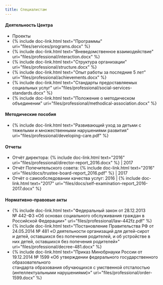 ```yaml
---
title: Специалистам
---
```


#### Деятельность Центра
* Проекты
* {% include doc-link.html text="Программы" uri="files/services/programs.docx" %}
* {% include doc-link.html text="Вневедомственное взаимодействие" uri="files/professional/interaction.docx" %}
* {% include doc-link.html text="Структура организации" uri="files/professional/structure.docx" %}
* {% include doc-link.html text="Опыт работы за последние 5 лет" uri="files/professional/achievements.docx" %}
* {% include doc-link.html text="Стандарты предоставляемых социальных услуг" uri="files/professional/social-services-standards.docx" %}
* {% include doc-link.html text="Положение о методическом объединении" uri="files/professional/methodical-association.docx" %}

#### Методические пособия
* {% include doc-link.html text="Развивающий уход за детьми с тяжелыми и множественными нарушениями развития" uri="files/professional/developing-care.pdf" %}

#### Отчеты
* Отчёт директора:
  {% include doc-link.html text="2016" uri="files/professional/director-report_2016.docx" %} | 
  2017
* Отчёт Попечительского совета: 
  {% include doc-link.html text="2016" uri="files/docs/trustee-board-report_2016.pdf" %} | 
  2017
* Отчёт о самообследовании качества услуг:
  2016 |
  {% include doc-link.html text="2017" uri="files/docs/self-examination-report_2016-2017.docx" %}

#### Нормативно-правовые акты
* {% include doc-link.html text="Федеральный закон от 28.12.2013 № 442-ФЗ «Об основах социального обслуживания граждан в Российской Федерации»" uri="files/professional/law-442fz.pdf" %}
* {% include doc-link.html text="Постановление Правительства РФ от 24.05.2014 № 481 «О деятельности организаций для детей-сирот  
  и детей, оставшихся без попечения родителей, и об устройстве в них детей, оставшихся без попечения родителей»" uri="files/professional/decree-481.docx" %}
* {% include doc-link.html text="Приказ Минобрнауки России от 19.12.2014 № 1599 «Об утверждении федерального государственного образовательного  
  стандарта образования обучающихся с умственной отсталостью (интеллектуальными нарушениями)»" uri="files/professional/order-1599.docx" %}
